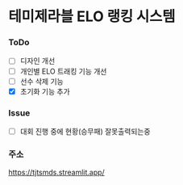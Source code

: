 # 테미제라블 ELO 랭킹 시스템

### ToDo
- [ ] 디자인 개선
- [ ] 개인별 ELO 트래킹 기능 개선
- [ ] 선수 삭제 기능
- [x] 초기화 기능 추가

### Issue
- [ ] 대회 진행 중에 현황(승무패) 잘못출력되는중
  
### 주소
https://tjtsmds.streamlit.app/
